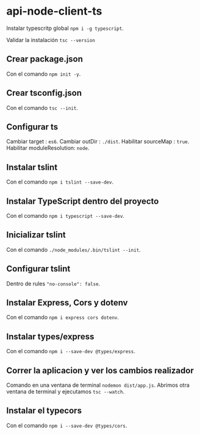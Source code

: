 # api-node-client-ts
Instalar typescritp global `npm i -g typescript`.

Validar la instalación `tsc --version`

## Crear package.json

Con el comando `npm init -y`.

## Crear tsconfig.json

Con el comando `tsc --init`.

## Configurar ts

Cambiar target : `es6`.
Cambiar outDir : `./dist`.
Habilitar sourceMap : `true`.
Habilitar moduleResolution: `node`.

## Instalar tslint 

Con el comando `npm i tslint --save-dev`.

## Instalar TypeScript dentro del proyecto

Con el comando `npm i typescript --save-dev`.

## Inicializar tslint

Con el comando `./node_modules/.bin/tslint --init`.

## Configurar tslint

Dentro de rules `"no-console": false`.

## Instalar Express, Cors y dotenv

Con el comando `npm i express cors dotenv`.

## Instalar types/express

Con el comando `npm i --save-dev @types/express`.

## Correr la aplicacion y ver los cambios realizador

Comando en una ventana de terminal `nodemon dist/app.js`.
Abrimos otra ventana de terminal y ejecutamos `tsc --watch`.

## Instalar el typecors 

Con el comando `npm i --save-dev @types/cors`.